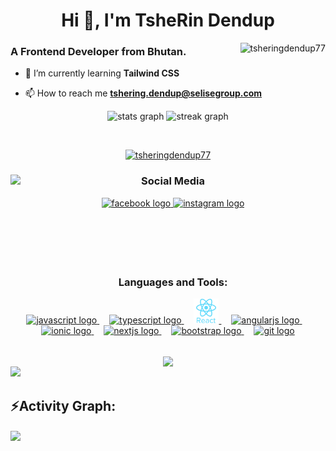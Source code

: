 <h1 align="center">Hi 👋, I'm TsheRin Dendup</h1>

<img align="right" src="https://visitcount.itsvg.in/api?id=tsheringdendup77&icon=7&color=9"  height="30" alt="tsheringdendup77" />
<h3 align="left">A Frontend Developer from Bhutan.</h3>

- 🌱 I’m currently learning **Tailwind CSS**

- 📫 How to reach me **tshering.dendup@selisegroup.com**

<p align="center">
  <img src="https://github-readme-stats.vercel.app/api?username=tsheringdendup77&hide_title=false&hide_rank=false&show_icons=true&include_all_commits=true&count_private=true&disable_animations=false&theme=blueberry&locale=en&hide_border=false&order=1" height="160" alt="stats graph"  />
  <img src="https://streak-stats.demolab.com?user=tsheringdendup77&locale=en&mode=daily&theme=slateorange&hide_border=false&border_radius=5&order=3" height="160" alt="streak graph"  />
</p>
<br>

<p align="center"> <a href="https://github.com/ryo-ma/github-profile-trophy"><img src="https://github-profile-trophy.vercel.app/?username=tsheringdendup77&column=7&theme=onestar&no-bg=true" alt="tsheringdendup77" /></a> </p>

<div align="center">
  <img align="left" src="http://github-profile-summary-cards.vercel.app/api/cards/stats?username=tsheringdendup77&theme=aura_dark" height="180em" />

  <h3 align="">Social Media</h3>

  <a href="https://www.facebook.com/TsheRinDenDup.605" target="_blank">
    <img src="https://raw.githubusercontent.com/maurodesouza/profile-readme-generator/master/src/assets/icons/social/facebook/default.svg" width="62" height="50" alt="facebook logo"  />
  </a>

  <a href="https://instagram.com/tsherin_hiruko_65" target="_blank">
    <img src="https://raw.githubusercontent.com/maurodesouza/profile-readme-generator/master/src/assets/icons/social/instagram/default.svg" width="62" height="50" alt="instagram logo"  />
  </a>
</div>
<br>
<br>
<br>
<br>
<br>
<h3 align="center">Languages and Tools:</h3>
<p align="center">
  <a href="https://developer.mozilla.org/en-US/docs/Web/JavaScript" target="_blank" rel="noreferrer">
    <img src="https://cdn.jsdelivr.net/gh/devicons/devicon/icons/javascript/javascript-original.svg" height="40" alt="javascript logo"/>
  </a>

  <img width="12" />

  <a href="https://www.typescriptlang.org/" target="_blank" rel="noreferrer">
    <img src="https://cdn.jsdelivr.net/gh/devicons/devicon/icons/typescript/typescript-original.svg" height="40" alt="typescript logo"  />
  </a>
  
  <img width="12" />
  
  <a href="https://reactjs.org/" target="_blank" rel="noreferrer">
    <img src="https://raw.githubusercontent.com/devicons/devicon/master/icons/react/react-original-wordmark.svg" alt="react logo" height="40"/>
  </a>

  <img width="12" />
  <a href="https://angular.io" target="_blank" rel="noreferrer">
  <img src="https://cdn.jsdelivr.net/gh/devicons/devicon/icons/angularjs/angularjs-original.svg" height="40" alt="angularjs logo"  />
  </a>

  <img width="12" />

  <a href="https://ionicframework.com/" target="_blank" rel="noreferrer">
    <img src="https://cdn.jsdelivr.net/gh/devicons/devicon/icons/ionic/ionic-original.svg" height="40" alt="ionic logo"  />
  </a>

  <img width="12" />

  <a href="https://nextjs.org/" target="_blank" rel="noreferrer">
    <img src="https://cdn.jsdelivr.net/gh/devicons/devicon/icons/nextjs/nextjs-original.svg" height="40" alt="nextjs logo"  />
  </a>

  <img width="12" />

  <a href="https://getbootstrap.com/" target="_blank" rel="noreferrer">
    <img src="https://cdn.jsdelivr.net/gh/devicons/devicon/icons/bootstrap/bootstrap-original.svg" height="40" alt="bootstrap logo"  />
  </a>

  <img width="12" />

  <a href="https://git-scm.com/" target="_blank" rel="noreferrer">
    <img src="https://cdn.jsdelivr.net/gh/devicons/devicon/icons/git/git-original.svg" height="40" alt="git logo"  />
  </a>
</p>
<br>

<div align="center"> 
  <img align="center" src="http://github-profile-summary-cards.vercel.app/api/cards/profile-details?username=tsheringdendup77&theme=algolia" height="237em" />
</div>

<img src="https://user-images.githubusercontent.com/73097560/115834477-dbab4500-a447-11eb-908a-139a6edaec5c.gif">
<h2 align="left">⚡Activity Graph:</h2>
<img align="center" src="https://github-readme-activity-graph.vercel.app/graph?username=tsheringdendup77&theme=react-dark"/>
